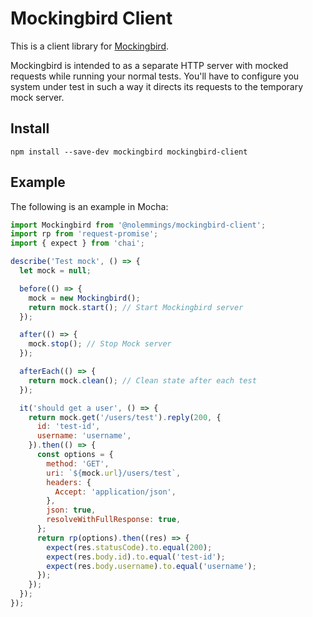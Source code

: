 # Mockingbird Client

This is a client library for [Mockingbird](https://github.com/nolemmings/mockingbird).

Mockingbird is intended to as a separate HTTP server with mocked requests while running your normal tests. You'll have to configure you system under test in such a way it directs its requests to the temporary mock server.

## Install

```
npm install --save-dev mockingbird mockingbird-client
```

## Example

The following is an example in Mocha:

```js
import Mockingbird from '@nolemmings/mockingbird-client';
import rp from 'request-promise';
import { expect } from 'chai';

describe('Test mock', () => {
  let mock = null;

  before(() => {
    mock = new Mockingbird();
    return mock.start(); // Start Mockingbird server
  });

  after(() => {
    mock.stop(); // Stop Mock server
  });

  afterEach(() => {
    return mock.clean(); // Clean state after each test
  });

  it('should get a user', () => {
    return mock.get('/users/test').reply(200, {
      id: 'test-id',
      username: 'username',
    }).then(() => {
      const options = {
        method: 'GET',
        uri: `${mock.url}/users/test`,
        headers: {
          Accept: 'application/json',
        },
        json: true,
        resolveWithFullResponse: true,
      };
      return rp(options).then((res) => {
        expect(res.statusCode).to.equal(200);
        expect(res.body.id).to.equal('test-id');
        expect(res.body.username).to.equal('username');
      });
    });
  });
});

```

